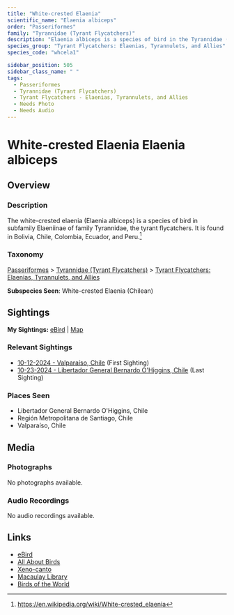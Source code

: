 ```yaml
---
title: "White-crested Elaenia"
scientific_name: "Elaenia albiceps"
order: "Passeriformes"
family: "Tyrannidae (Tyrant Flycatchers)"
description: "Elaenia albiceps is a species of bird in the Tyrannidae (Tyrant Flycatchers) family. It has been observed 7 times."
species_group: "Tyrant Flycatchers: Elaenias, Tyrannulets, and Allies"
species_code: "whcela1"

sidebar_position: 505
sidebar_class_name: " "
tags: 
  - Passeriformes
  - Tyrannidae (Tyrant Flycatchers)
  - Tyrant Flycatchers - Elaenias, Tyrannulets, and Allies
  - Needs Photo
  - Needs Audio
---
```


# White-crested Elaenia <span className='sci_name'>Elaenia albiceps</span>

## Overview

### Description
The white-crested elaenia (Elaenia albiceps) is a species of bird in subfamily Elaeniinae of family Tyrannidae, the tyrant flycatchers. It is found in Bolivia, Chile, Colombia, Ecuador, and Peru.[^1]

[^1]: https://en.wikipedia.org/wiki/White-crested_elaenia

### Taxonomy
[Passeriformes](/tags/passeriformes) > [Tyrannidae (Tyrant Flycatchers)](/tags/tyrannidae-tyrant-flycatchers) > [Tyrant Flycatchers: Elaenias, Tyrannulets, and Allies](/tags/tyrant-flycatchers-elaenias-tyrannulets-and-allies)

**Subspecies Seen**: White-crested Elaenia (Chilean)


## Sightings

**My Sightings:** [eBird](https://ebird.org/lifelist?r=world&time=life&spp=whcela1) | [Map](/map?species_code=whcela1)

### Relevant Sightings

* [10-12-2024 - Valparaíso, Chile](https://ebird.org/checklist/S198994043) (First Sighting)
* [10-23-2024 - Libertador General Bernardo O'Higgins, Chile](https://ebird.org/checklist/S199973075) (Last Sighting)

### Places Seen

* Libertador General Bernardo O'Higgins, Chile
* Región Metropolitana de Santiago, Chile
* Valparaíso, Chile



## Media
### Photographs
No photographs available.

### Audio Recordings
No audio recordings available.

## Links
* [eBird](https://ebird.org/species/whcela1) 
* [All About Birds](https://www.allaboutbirds.org/guide/whcela1) 
* [Xeno-canto](https://www.xeno-canto.org/species/elaenia-albiceps) 
* [Macaulay Library](https://search.macaulaylibrary.org/catalog?taxonCode=whcela1&sort=rating_rank_desc)
* [Birds of the World](https://birdsoftheworld.org/bow/species/whcela1)
